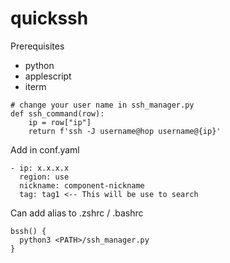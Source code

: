 # quickssh

Prerequisites 
- python
- applescript
- iterm

```
# change your user name in ssh_manager.py
def ssh_command(row):
    ip = row["ip"]
    return f'ssh -J username@hop username@{ip}'
```

Add in conf.yaml
```
- ip: x.x.x.x
  region: use
  nickname: component-nickname
  tag: tag1 <-- This will be use to search
```

Can add alias to .zshrc / .bashrc
```
bssh() {
  python3 <PATH>/ssh_manager.py
}
```
